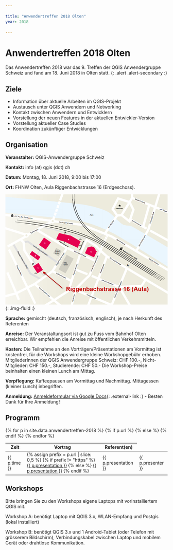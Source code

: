 ```yaml
---

title: "Anwendertreffen 2018 Olten"
year: 2018

---
```


# Anwendertreffen 2018 Olten

Das Anwendertreffen 2018 war das 9. Treffen der QGIS Anwendergruppe Schweiz und fand am 18. Juni 2018 in Olten statt.
{: .alert .alert-secondary :}

## Ziele

* Information über aktuelle Arbeiten im QGIS-Projekt
* Austausch unter QGIS Anwendern und Networking
* Kontakt zwischen Anwendern und Entwicklern
* Vorstellung der neuen Features in der aktuellen Entwickler-Version
* Vorstellung aktueller Case Studies
* Koordination zukünftiger Entwicklungen

## Organisation

**Veranstalter:** QGIS-Anwendergruppe Schweiz

**Kontakt:** info (at) qgis (dot) ch

**Datum:** Montag, 18. Juni 2018, 9:00 bis 17:00

**Ort:** FHNW Olten, Aula Riggenbachstrasse 16 (Erdgeschoss).

![Lageplan FHNW Olten](/assets/img/lageplan_fhnw_aula_2018.png){: .img-fluid :}

**Sprache:** gemischt (deutsch, französisch, englisch), je nach Herkunft des Referenten

**Anreise:** Der Veranstaltungsort ist gut zu Fuss vom Bahnhof Olten erreichbar. Wir empfehlen die Anreise mit öffentlichen Verkehrsmitteln.

**Kosten:** Die Teilnahme an den Vorträgen/Präsentationen am Vormittag ist kostenfrei, für die Workshops wird eine kleine Workshopgebühr erhoben. MitgliederInnen der QGIS Anwendergruppe Schweiz: CHF 100.-, Nicht-Mitglieder: CHF 150.-, Studierende: CHF 50.- Die Workshop-Preise beinhalten einen kleinen Lunch am Mittag.

**Verpflegung:** Kaffeepausen am Vormittag und Nachmittag. Mittagessen (kleiner Lunch) inbegriffen.

**Anmeldung:**  [Anmeldeformular via Google Docs](https://docs.google.com/forms/d/e/1FAIpQLSczWV5iT916UeocLL5KPKS8ZtvZ3kwjqX9YXlkZD7N4Crzg5A/viewform?usp=sf_link){: .external-link :} - Besten Dank für Ihre Anmeldung!

## Programm

<table class="table table-striped">
  <thead>
    <tr>
      <th scope="col">Zeit</th>
      <th scope="col">Vortrag</th>
      <th scope="col">Referent(en)</th>
    </tr>
  </thead>
  <tbody>
{% for p in site.data.anwendertreffen-2018 %}
    <tr>
      <td>{{ p.time }}</td>
      {% if p.url %}
      <td>
        {% assign prefix = p.url | slice: 0,5 %}
        {% if prefix != "https" %}
        <a href="{% link {{ p.url }} %}" class="pdf-link">{{ p.presentation }}</a>
        {% else %}
        <a href="{{ p.url }}" class="external-link">{{ p.presentation }}</a>
        {% endif %}
      </td>
      {% else %}
      <td>{{ p.presentation }}</td>
      {% endif %}
      <td>{{ p.presenter }}</td>
    </tr> 
{% endfor %}
  </tbody>
</table>

## Workshops

Bitte bringen Sie zu den Workshops eigene Laptops mit vorinstalliertem QGIS mit.

Workshop A: benötigt Laptop mit QGIS 3.x, WLAN-Empfang und Postgis (lokal installiert)

Workshop B: benötigt QGIS 3.x und 1 Android-Tablet (oder Telefon mit grösserem Bildschirm), Verbindungskabel zwischen Laptop und mobilem Gerät oder drahtlose Kommunikation.
